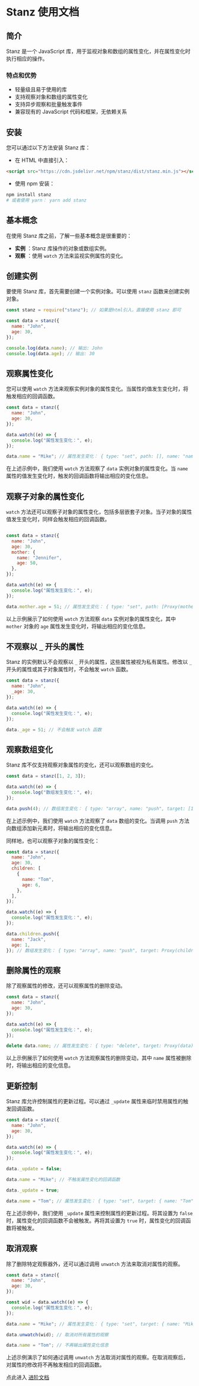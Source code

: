 # Stanz 使用文档
  
## 简介

Stanz 是一个 JavaScript 库，用于监视对象和数组的属性变化，并在属性变化时执行相应的操作。

### 特点和优势

- 轻量级且易于使用的库
- 支持观察对象和数组的属性变化
- 支持异步观察和批量触发事件
- 兼容现有的 JavaScript 代码和框架，无依赖关系

## 安装

您可以通过以下方法安装 Stanz 库：
- 在 HTML 中直接引入：

```html
<script src="https://cdn.jsdelivr.net/npm/stanz/dist/stanz.min.js"></script>
```

- 使用 npm 安装：

```bash
npm install stanz
# 或者使用 yarn： yarn add stanz
```

## 基本概念

在使用 Stanz 库之前，了解一些基本概念是很重要的： 
- **实例** ：Stanz 库操作的对象或数组实例。 
- **观察** ：使用 `watch` 方法来监视实例属性的变化。 
<!-- - **路径** ：属性在实例中的位置，可以使用点式键路径来指定。 -->
## 创建实例

要使用 Stanz 库，首先需要创建一个实例对象。可以使用 `stanz` 函数来创建实例对象。

```javascript
const stanz = require("stanz"); // 如果是html引入，直接使用 stanz 即可

const data = stanz({
  name: "John",
  age: 30,
});

console.log(data.name); // 输出: John
console.log(data.age); // 输出: 30
```


## 观察属性变化

您可以使用 `watch` 方法来观察实例对象的属性变化。当属性的值发生变化时，将触发相应的回调函数。

```javascript
const data = stanz({
  name: "John",
  age: 30,
});

data.watch((e) => {
  console.log("属性发生变化：", e);
});

data.name = "Mike"; // 属性发生变化： { type: "set", path: [], name: "name", value: "Mike", oldValue: "John" }
```

在上述示例中，我们使用 `watch` 方法观察了 `data` 实例对象的属性变化。当 `name` 属性的值发生变化时，触发的回调函数将输出相应的变化信息。

## 观察子对象的属性变化

`watch` 方法还可以观察子对象的属性变化，包括多层嵌套子对象。当子对象的属性值发生变化时，同样会触发相应的回调函数。

```javascript

const data = stanz({
  name: "John",
  age: 30,
  mother: {
    name: "Jennifer",
    age: 50,
  },
});

data.watch((e) => {
  console.log("属性发生变化：", e);
});

data.mother.age = 51; // 属性发生变化： { type: "set", path: [Proxy(mother)], name: "age", value: 51, oldValue: 50 }
```

以上示例展示了如何使用 `watch` 方法观察 `data` 实例对象的属性变化，其中 `mother` 对象的 `age` 属性发生变化时，将输出相应的变化信息。

## 不观察以 `_` 开头的属性

Stanz 的实例默认不会观察以 `_` 开头的属性，这些属性被视为私有属性。修改以 `_` 开头的属性或其子对象属性时，不会触发 `watch` 函数。

```javascript
const data = stanz({
  name: "John",
  _age: 30,
});

data.watch((e) => {
  console.log("属性发生变化：", e);
});

data._age = 51; // 不会触发 watch 函数
```


## 观察数组变化

Stanz 库不仅支持观察对象属性的变化，还可以观察数组的变化。

```javascript
const data = stanz([1, 2, 3]);

data.watch((e) => {
  console.log("数组发生变化：", e);
});

data.push(4); // 数组发生变化： { type: "array", name: "push", target: [1, 2, 3, 4], path: [], args: [4] }
```

在上述示例中，我们使用 `watch` 方法观察了 `data` 数组的变化。当调用 `push` 方法向数组添加新元素时，将输出相应的变化信息。

同样地，也可以观察子对象的属性变化：

```javascript
const data = stanz({
  name: "John",
  age: 30,
  children: [
    {
      name: "Tom",
      age: 6,
    },
  ],
});

data.watch((e) => {
  console.log("属性发生变化：", e);
});

data.children.push({
  name: "Jack",
  age: 1,
}); // 数组发生变化： { type: "array", name: "push", target: Proxy(children), path: [Proxy(children)], args: [{name:"Jack",age:1}] }
```

## 删除属性的观察

除了观察属性的修改，还可以观察属性的删除变动。

```javascript
const data = stanz({
  name: "John",
  age: 30,
});

data.watch((e) => {
  console.log("属性发生变化：", e);
});

delete data.name; // 属性发生变化： { type: "delete", target: Proxy(data), path: [], value: undefined, oldValue: "John" }
```

以上示例展示了如何使用 `watch` 方法观察属性的删除变动，其中 `name` 属性被删除时，将输出相应的变化信息。

## 更新控制

Stanz 库允许控制属性的更新过程。可以通过 `_update` 属性来临时禁用属性的触发回调函数。

```javascript
const data = stanz({
  name: "John",
  age: 30,
});

data.watch((e) => {
  console.log("属性发生变化：", e);
});

data._update = false;

data.name = "Mike"; // 不触发属性变化的回调函数

data._update = true;

data.name = "Tom"; // 属性发生变化： { type: "set", target: { name: "Tom", age: 30 }, path: ["name"], value: "Tom", oldValue: "John" }
```

在上述示例中，我们使用 `_update` 属性来控制属性的更新过程。将其设置为 `false` 时，属性变化的回调函数不会被触发。再将其设置为 `true` 时，属性变化的回调函数将被触发。

## 取消观察

除了删除特定观察器外，还可以通过调用 `unwatch` 方法来取消对属性的观察。

```javascript
const data = stanz({
  name: "John",
  age: 30,
});

const wid = data.watch((e) => {
  console.log("属性发生变化：", e);
});

data.name = "Mike"; // 属性发生变化： { type: "set", target: { name: "Mike", age: 30 }, path: ["name"], value: "Mike", oldValue: "John" }

data.unwatch(wid); // 取消对所有属性的观察

data.name = "Tom"; // 不再输出属性变化信息
```

上述示例演示了如何通过调用 `unwatch` 方法取消对属性的观察。在取消观察后，对属性的修改将不再触发相应的回调函数。

点此进入 [进阶文档](./more.md)